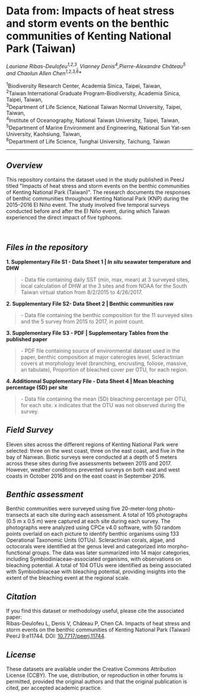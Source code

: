 
<h1>Data from: Impacts of heat stress and storm events on the benthic communities of Kenting National Park (Taiwan) </h1>
<em>Lauriane Ribas-Deulofeu<sup>1,2,3</sup>, Vianney Denis<sup>4</sup>,Pierre-Alexandre Château<sup>5</sup> and Chaolun Allen Chen<sup>1,2,3,6</sup>*</em>

<sup>1</sup>Biodiversity Research Center, Academia Sinica, Taipei, Taiwan,<br>
<sup>2</sup>Taiwan International Graduate Program-Biodiversity, Academia Sinica, Taipei, Taiwan,<br>
<sup>3</sup>Department of Life Science, National Taiwan Normal University, Taipei, Taiwan,<br>
<sup>4</sup>Institute of Oceanography, National Taiwan University, Taipei, Taiwan,<br>
<sup>5</sup>Department of Marine Environment and Engineering, National Sun Yat-sen University, Kaohsiung, Taiwan,<br>
<sup>6</sup>Department of Life Science, Tunghai University, Taichung, Taiwan<br>
<hr>

<h2><strong><em>Overview</strong></em></h2>
<p>This repository contains the dataset used in the study published in PeerJ titled "Impacts of heat stress and storm events on the benthic communities of Kenting National Park (Taiwan)". The research documents the responses of benthic communities throughout Kenting National Park (KNP) during the 2015–2016 El Niño event. The study involved five temporal surveys conducted before and after the El Niño event, during which Taiwan experienced the direct impact of five typhoons.</p><br>

<h2><strong><em>Files in the repository</strong></em></h2>
<strong> 1. Supplementary File S1 - Data Sheet 1 | <em>In situ</em> seawater temperature and DHW</strong>
   <blockquote> - Data file containing daily SST (min, max, mean) at 3 surveyed sites, local calculation of DHW at the 3 sites and from NOAA for the South Taiwan virtual station from 8/2/2015 to 4/26/2017. </blockquote>
		
<strong>2. Supplementary File S2- Data Sheet 2 | Benthic communities raw</strong>
    <blockquote> - Data file containing the benthic composition for the 11 surveyed sites and the 5 survey from 2015 to 2017, in point count.</blockquote>

<strong>3. Supplementary File S3 - PDF | Supplementary Tables from the published paper </strong>
    <blockquote> - PDF file containing source of environmental dataset used in the paper, benthic composition at major caterogies level, Scleractinian covers at morphology level (branching, encrusting, foliose, massive, an tabulate), Proportion of bleached cover per OTU, for each region.</blockquote>

<strong>4. Additionnal Supplementary File - Data Sheet 4 | Mean bleaching percentage (SD) per site</strong>
    <blockquote> - Data file containing the mean (SD) bleaching percentage per OTU, for each site. x indicates that the OTU was not observed during the survey.</blockquote>

<h2><strong><em>Field Survey</strong></em></h2>
Eleven sites across the different regions of Kenting National Park were selected: three on the west coast, three on the east coast, and five in the bay of Nanwan. Biotic surveys were conducted at a depth of 5 meters across these sites during five assessments between 2015 and 2017. However, weather conditions prevented surveys on both east and west coasts in October 2016 and on the east coast in September 2016.<br>

<h2><strong><em> Benthic assessment</strong></em></h2>
Benthic communities were surveyed using five 20-meter-long photo-transects at each site during each assessment. A total of 105 photographs (0.5 m x 0.5 m) were captured at each site during each survey. The photographs were analyzed using CPCe v4.0 software, with 50 random points overlaid on each picture to identify benthic organisms using 133 Operational Taxonomic Units (OTUs). Scleractinian corals, algae, and octocorals were identified at the genus level and categorized into morpho-functional groups. The data was later summarized into 14 major categories, including Symbiodiniaceae-associated organisms, with observations on bleaching potential. A total of 104 OTUs were identified as being associated with Symbiodiniaceae with bleaching potential, providing insights into the extent of the bleaching event at the regional scale.<br>


<h2><strong><em>Citation</strong></em></h2>
If you find this dataset or methodology useful, please cite the associated paper:<br>
Ribas-Deulofeu L, Denis V, Château P, Chen CA. Impacts of heat stress and storm events on the benthic communities of Kenting National Park (Taiwan) PeerJ 9:e11744. DOI: <a href="http://doi.org/10.7717/peerj.11744" target="_blank">10.7717/peerj.11744</a>.<br>

<h2><strong><em>License</strong></em></h2>
These datasets are available under the Creative Commons Attribution License (CCBY). The use, distribution, or reproduction in other forums is permitted, provided the original authors and that the original publication is cited, per accepted academic practice.<br>
</p>
